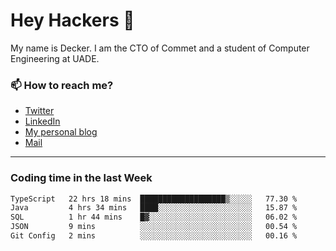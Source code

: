 # Hey Hackers 👋

My name is Decker. I am the CTO of Commet and a student of Computer Engineering at UADE.

### 📫 How to reach me?
- [Twitter](https://x.com/0xDecker) 
- [LinkedIn](https://www.linkedin.com/in/decker-urbano/) 
- [My personal blog](http://decker.sh) 
- [Mail](mailto:me@decker.sh)

---

### Coding time in the last Week

<!--START_SECTION:waka-->

```txt
TypeScript   22 hrs 18 mins  ███████████████████▒░░░░░   77.30 %
Java         4 hrs 34 mins   ████░░░░░░░░░░░░░░░░░░░░░   15.87 %
SQL          1 hr 44 mins    █▓░░░░░░░░░░░░░░░░░░░░░░░   06.02 %
JSON         9 mins          ░░░░░░░░░░░░░░░░░░░░░░░░░   00.54 %
Git Config   2 mins          ░░░░░░░░░░░░░░░░░░░░░░░░░   00.16 %
```

<!--END_SECTION:waka-->
